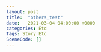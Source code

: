 ```yaml
---
layout: post
title:  "others_test"
date:   2021-03-04 04:00:00 +0000
categories: Etc
Tags: Story Etc
SceneCode: []
---
```

